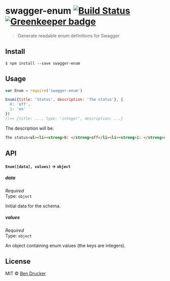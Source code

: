 # swagger-enum [![Build Status](https://travis-ci.org/bendrucker/swagger-enum.svg?branch=master)](https://travis-ci.org/bendrucker/swagger-enum) [![Greenkeeper badge](https://badges.greenkeeper.io/bendrucker/swagger-enum.svg)](https://greenkeeper.io/)

> Generate readable enum definitions for Swagger


## Install

```
$ npm install --save swagger-enum
```


## Usage

```js
var Enum = require('swagger-enum')

Enum({title: 'Status', description: 'The status'}, {
  0: 'off',
  1: 'on'  
})
//=> {title: ..., type: 'integer', description: ...}
```

The description will be:

```html
The status<ul><li><strong>0: </strong>off</li><li><strong>1: </strong>on</li></ul>
```

## API

#### `Enum([data], values)` -> `object`

##### data

*Required*  
Type: `object`

Initial data for the schema.

##### values

*Required*  
Type: `object`

An object containing enum values (the keys are integers).


## License

MIT © [Ben Drucker](http://bendrucker.me)
